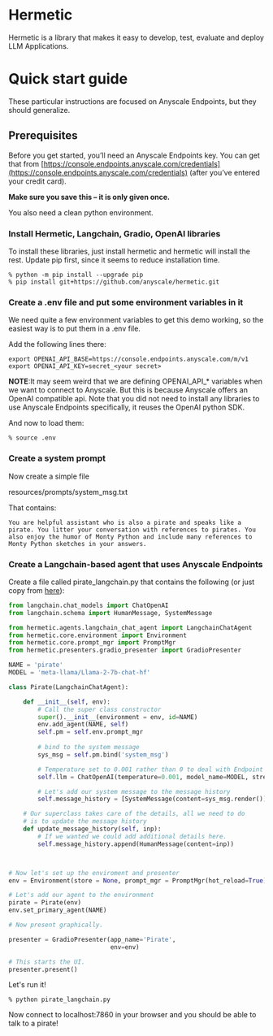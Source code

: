 

# Hermetic

Hermetic is a library that makes it easy to develop, test, evaluate and deploy LLM Applications. 


# Quick start guide

These particular instructions are focused on Anyscale Endpoints, but they should generalize.  


## Prerequisites

Before you get started, you’ll need an Anyscale Endpoints key. You can get that from [https://console.endpoints.anyscale.com/credentials](https://console.endpoints.anyscale.com/credentials) (after you’ve entered your credit card). 

__Make sure you save this – it is only given once.__

You also need a clean python environment. 


### Install Hermetic, Langchain, Gradio, OpenAI libraries

To install these libraries, just install hermetic and hermetic will install the rest. Update pip first, since it seems to reduce installation time. 


```
% python -m pip install --upgrade pip
% pip install git+https://github.com/anyscale/hermetic.git
```



### Create a .env file and put some environment variables in it

We need quite a few environment variables to get this demo working, so the easiest way is to put them in a .env file.

Add the following lines there: 

```
export OPENAI_API_BASE=https://console.endpoints.anyscale.com/m/v1
export OPENAI_API_KEY=secret_<your secret> 
```

__NOTE__:It may seem weird that we are defining OPENAI_API_* variables when we want to connect to Anyscale. But this is because Anyscale offers an OpenAI compatible api. Note that you did not need to install any libraries to use Anyscale Endpoints specifically, it reuses the OpenAI python SDK. 

And now to load them: 

```
% source .env
```



### Create a system prompt

Now  create a simple file 

resources/prompts/system_msg.txt

That contains:


```
You are helpful assistant who is also a pirate and speaks like a pirate. You litter your conversation with references to pirates. You also enjoy the humor of Monty Python and include many references to Monty Python sketches in your answers.  
```



### Create a Langchain-based agent that uses Anyscale Endpoints

Create a file called pirate_langchain.py that contains the following (or just copy from [here](https://github.com/anyscale/hermetic/blob/main/example_projects/pirate/pirate_langchain.py)): 


```python
from langchain.chat_models import ChatOpenAI
from langchain.schema import HumanMessage, SystemMessage

from hermetic.agents.langchain_chat_agent import LangchainChatAgent
from hermetic.core.environment import Environment
from hermetic.core.prompt_mgr import PromptMgr
from hermetic.presenters.gradio_presenter import GradioPresenter

NAME = 'pirate'
MODEL = 'meta-llama/Llama-2-7b-chat-hf'

class Pirate(LangchainChatAgent):

    def __init__(self, env):
        # Call the super class constructor
        super().__init__(environment = env, id=NAME)
        env.add_agent(NAME, self)
        self.pm = self.env.prompt_mgr
        
        # bind to the system message
        sys_msg = self.pm.bind('system_msg')

        # Temperature set to 0.001 rather than 0 to deal with Endpoint bug. 
        self.llm = ChatOpenAI(temperature=0.001, model_name=MODEL, streaming=True)

        # Let's add our system message to the message history
        self.message_history = [SystemMessage(content=sys_msg.render())]

    # Our superclass takes care of the details, all we need to do
    # is to update the message history
    def update_message_history(self, inp): 
        # If we wanted we could add additional details here. 
        self.message_history.append(HumanMessage(content=inp))



# Now let's set up the enviroment and presenter
env = Environment(store = None, prompt_mgr = PromptMgr(hot_reload=True))

# Let's add our agent to the environment
pirate = Pirate(env)
env.set_primary_agent(NAME)

# Now present graphically. 

presenter = GradioPresenter(app_name='Pirate', 
                            env=env)

# This starts the UI. 
presenter.present()
```

Let's run it! 

```
% python pirate_langchain.py
```

Now connect to localhost:7860 in your browser and you should be able to talk to a pirate! 
